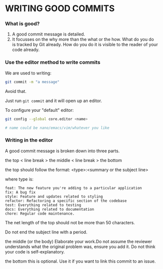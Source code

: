 # WRITING GOOD COMMITS

### What is good?

1. A good commit message is detailed.
2. It focusses on the why more than the what or the how. What do you do is tracked by Git already. How do you do it is visible to the reader of your code already. 


### Use the editor method to write commits 

We are used to writing: 
```bash 
git commit -m "a message"
```
Avoid that.

Just run `git commit` and it will open up an editor.
 
To configure your "default" editor:
```bash
git config --global core.editor <name>

# name could be nano/emacs/vim/whatever you like
```

### Writing in the editor

A good commit message is broken down into three parts.

the top 
< line break >
the middle 
< line break >
the bottom 
 
the top 
should follow the format:
\<type\>:\<summary or the subject line\> 

where type is:

    feat: The new feature you're adding to a particular application
    fix: A bug fix
    style: Feature and updates related to styling
    refactor: Refactoring a specific section of the codebase
    test: Everything related to testing
    docs: Everything related to documentation
    chore: Regular code maintenance. 

The net length of the top should not be more than 50 characters.

Do not end the subject line with a period.

the middle (or the body)
Elaborate your work.Do not assume the reviewer understands what the original problem was, ensure you add it. Do not think your code is self-explanatory.

the bottom 
this is optional. Use it if you want to link this commit to an issue. 
